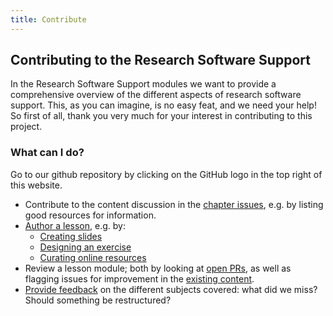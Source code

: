 ```yaml
---
title: Contribute
---
```


## Contributing to the Research Software Support

In the Research Software Support modules we want to provide a comprehensive overview of the different aspects of research software support.
This, as you can imagine, is no easy feat, and we need your help!
So first of all, thank you very much for your interest in contributing to this project.

### What can I do?

Go to our github repository by clicking on the GitHub logo in the top right of this website. 

* Contribute to the content discussion in the [chapter issues](https://github.com/esciencecenter-digital-skills/research-software-support/issues?q=is%3Aissue+is%3Aopen+label%3Astory), e.g. by listing good resources for information.
* [Author a lesson](#elements-of-a-module), e.g. by:
  * [Creating slides](#slides)
  * [Designing an exercise](#exercises)
  * [Curating online resources](#online-resources)
* Review a lesson module; both by looking at [open PRs](https://github.com/esciencecenter-digital-skills/research-software-support/pulls), as well as flagging issues for improvement in the [existing content](https://esciencecenter-digital-skills.github.io/research-software-support/).
* [Provide feedback](https://github.com/esciencecenter-digital-skills/research-software-support/issues) on the different subjects covered: what did we miss? Should something be restructured?